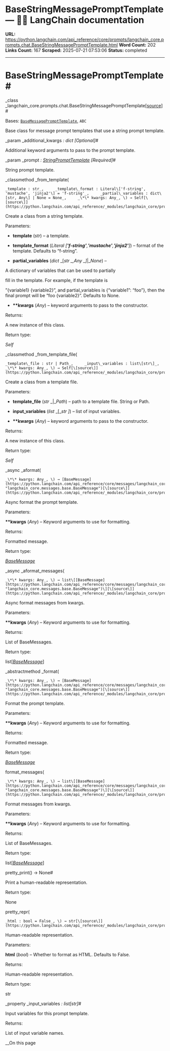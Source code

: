 # BaseStringMessagePromptTemplate — 🦜🔗 LangChain  documentation

**URL:** https://python.langchain.com/api_reference/core/prompts/langchain_core.prompts.chat.BaseStringMessagePromptTemplate.html
**Word Count:** 202
**Links Count:** 167
**Scraped:** 2025-07-21 07:53:06
**Status:** completed

---

# BaseStringMessagePromptTemplate\#

_class _langchain\_core.prompts.chat.BaseStringMessagePromptTemplate[\[source\]](https://python.langchain.com/api_reference/_modules/langchain_core/prompts/chat.html#BaseStringMessagePromptTemplate)\#     

Bases: [`BaseMessagePromptTemplate`](https://python.langchain.com/api_reference/core/prompts/langchain_core.prompts.message.BaseMessagePromptTemplate.html#langchain_core.prompts.message.BaseMessagePromptTemplate "langchain_core.prompts.message.BaseMessagePromptTemplate"), `ABC`

Base class for message prompt templates that use a string prompt template.

_param _additional\_kwargs _: dict_ _\[Optional\]_\#     

Additional keyword arguments to pass to the prompt template.

_param _prompt _: [StringPromptTemplate](https://python.langchain.com/api_reference/core/prompts/langchain_core.prompts.string.StringPromptTemplate.html#langchain_core.prompts.string.StringPromptTemplate "langchain_core.prompts.string.StringPromptTemplate")_ _\[Required\]_\#     

String prompt template.

_classmethod _from\_template\(

    _template : str_,     _template\_format : Literal\['f-string', 'mustache', 'jinja2'\] = 'f-string'_,     _partial\_variables : dict\[str, Any\] | None = None_,     _\*\* kwargs: Any_, \) → Self[\[source\]](https://python.langchain.com/api_reference/_modules/langchain_core/prompts/chat.html#BaseStringMessagePromptTemplate.from_template)\#     

Create a class from a string template.

Parameters:     

  * **template** \(_str_\) – a template.

  * **template\_format** \(_Literal_ _\[__'f-string'__,__'mustache'__,__'jinja2'__\]_\) – format of the template. Defaults to “f-string”.

  * **partial\_variables** \(_dict_ _\[__str_ _,__Any_ _\]__|__None_\) – 

A dictionary of variables that can be used to partially     

fill in the template. For example, if the template is

”\{variable1\} \{variable2\}”, and partial\_variables is \{“variable1”: “foo”\}, then the final prompt will be “foo \{variable2\}”. Defaults to None.

  * **\*\*kwargs** \(_Any_\) – keyword arguments to pass to the constructor.

Returns:     

A new instance of this class.

Return type:     

_Self_

_classmethod _from\_template\_file\(

    _template\_file : str | Path_,     _input\_variables : list\[str\]_,     _\*\* kwargs: Any_, \) → Self[\[source\]](https://python.langchain.com/api_reference/_modules/langchain_core/prompts/chat.html#BaseStringMessagePromptTemplate.from_template_file)\#     

Create a class from a template file.

Parameters:     

  * **template\_file** \(_str_ _|__Path_\) – path to a template file. String or Path.

  * **input\_variables** \(_list_ _\[__str_ _\]_\) – list of input variables.

  * **\*\*kwargs** \(_Any_\) – keyword arguments to pass to the constructor.

Returns:     

A new instance of this class.

Return type:     

_Self_

_async _aformat\(

    _\*\* kwargs: Any_, \) → [BaseMessage](https://python.langchain.com/api_reference/core/messages/langchain_core.messages.base.BaseMessage.html#langchain_core.messages.base.BaseMessage "langchain_core.messages.base.BaseMessage")[\[source\]](https://python.langchain.com/api_reference/_modules/langchain_core/prompts/chat.html#BaseStringMessagePromptTemplate.aformat)\#     

Async format the prompt template.

Parameters:     

**\*\*kwargs** \(_Any_\) – Keyword arguments to use for formatting.

Returns:     

Formatted message.

Return type:     

[_BaseMessage_](https://python.langchain.com/api_reference/core/messages/langchain_core.messages.base.BaseMessage.html#langchain_core.messages.base.BaseMessage "langchain_core.messages.base.BaseMessage")

_async _aformat\_messages\(

    _\*\* kwargs: Any_, \) → list\[[BaseMessage](https://python.langchain.com/api_reference/core/messages/langchain_core.messages.base.BaseMessage.html#langchain_core.messages.base.BaseMessage "langchain_core.messages.base.BaseMessage")\][\[source\]](https://python.langchain.com/api_reference/_modules/langchain_core/prompts/chat.html#BaseStringMessagePromptTemplate.aformat_messages)\#     

Async format messages from kwargs.

Parameters:     

**\*\*kwargs** \(_Any_\) – Keyword arguments to use for formatting.

Returns:     

List of BaseMessages.

Return type:     

list\[[_BaseMessage_](https://python.langchain.com/api_reference/core/messages/langchain_core.messages.base.BaseMessage.html#langchain_core.messages.base.BaseMessage "langchain_core.messages.base.BaseMessage")\]

_abstractmethod _format\(

    _\*\* kwargs: Any_, \) → [BaseMessage](https://python.langchain.com/api_reference/core/messages/langchain_core.messages.base.BaseMessage.html#langchain_core.messages.base.BaseMessage "langchain_core.messages.base.BaseMessage")[\[source\]](https://python.langchain.com/api_reference/_modules/langchain_core/prompts/chat.html#BaseStringMessagePromptTemplate.format)\#     

Format the prompt template.

Parameters:     

**\*\*kwargs** \(_Any_\) – Keyword arguments to use for formatting.

Returns:     

Formatted message.

Return type:     

[_BaseMessage_](https://python.langchain.com/api_reference/core/messages/langchain_core.messages.base.BaseMessage.html#langchain_core.messages.base.BaseMessage "langchain_core.messages.base.BaseMessage")

format\_messages\(

    _\*\* kwargs: Any_, \) → list\[[BaseMessage](https://python.langchain.com/api_reference/core/messages/langchain_core.messages.base.BaseMessage.html#langchain_core.messages.base.BaseMessage "langchain_core.messages.base.BaseMessage")\][\[source\]](https://python.langchain.com/api_reference/_modules/langchain_core/prompts/chat.html#BaseStringMessagePromptTemplate.format_messages)\#     

Format messages from kwargs.

Parameters:     

**\*\*kwargs** \(_Any_\) – Keyword arguments to use for formatting.

Returns:     

List of BaseMessages.

Return type:     

list\[[_BaseMessage_](https://python.langchain.com/api_reference/core/messages/langchain_core.messages.base.BaseMessage.html#langchain_core.messages.base.BaseMessage "langchain_core.messages.base.BaseMessage")\]

pretty\_print\(\) → None\#     

Print a human-readable representation.

Return type:     

None

pretty\_repr\(

    _html : bool = False_, \) → str[\[source\]](https://python.langchain.com/api_reference/_modules/langchain_core/prompts/chat.html#BaseStringMessagePromptTemplate.pretty_repr)\#     

Human-readable representation.

Parameters:     

**html** \(_bool_\) – Whether to format as HTML. Defaults to False.

Returns:     

Human-readable representation.

Return type:     

str

_property _input\_variables _: list\[str\]_\#     

Input variables for this prompt template.

Returns:     

List of input variable names.

__On this page